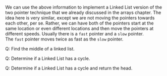 We can use the above information to implement a Linked List version of the two pointer technique that we already discussed in the arrays chapter. The idea here is very similar, except we are not moving the pointers towards each other, per se. Rather, we can have both of the pointers start at the same location or even different locations and then move the pointers at different speeds. Usually there is a `fast` pointer and a `slow` pointer. The `fast` pointer moves twice as fast as the `slow` pointer.

Q: Find the middle of a linked list.

Q: Determine if a Linked List has a cycle.

Q: Determine if a Linked List has a cycle and return the head.